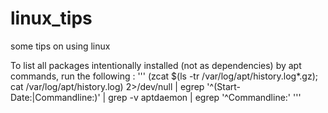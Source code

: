 # linux_tips
some tips on using linux

To list all packages intentionally installed (not as dependencies) by apt commands, run the following :
'''
(zcat $(ls -tr /var/log/apt/history.log*.gz); cat /var/log/apt/history.log) 2>/dev/null |
  egrep '^(Start-Date:|Commandline:)' |
  grep -v aptdaemon |
  egrep '^Commandline:'
'''

